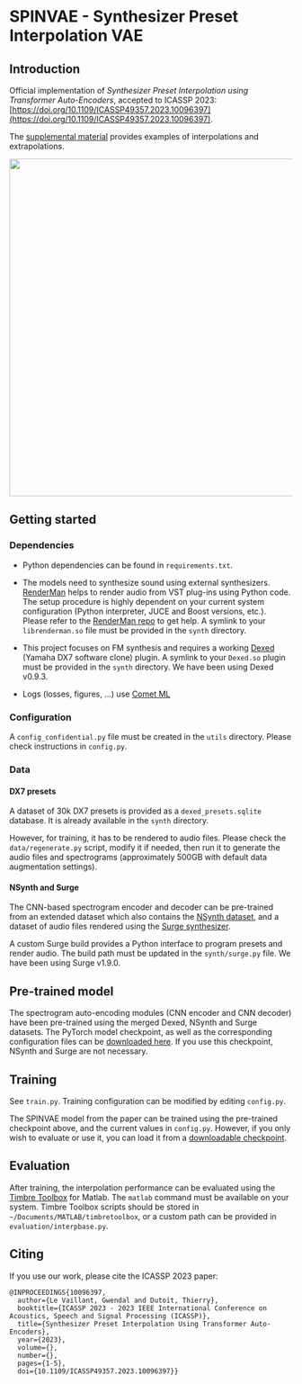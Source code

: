 # SPINVAE - Synthesizer Preset Interpolation VAE

## Introduction

Official implementation of *Synthesizer Preset Interpolation using 
Transformer Auto-Encoders*, accepted to ICASSP 2023: [https://doi.org/10.1109/ICASSP49357.2023.10096397](https://doi.org/10.1109/ICASSP49357.2023.10096397).

The [supplemental material](https://gwendal-lv.github.io/spinvae/) provides examples of interpolations and extrapolations.

<img src="docs/assets/figures/ICASSP23_arch_interp.png" width="600"/>

## Getting started

### Dependencies

- Python dependencies can be found in ```requirements.txt```.

- The models need to synthesize sound using external synthesizers.
[RenderMan](https://github.com/fedden/RenderMan) helps to render audio from VST 
plug-ins using Python code.
The setup procedure is highly dependent on your current system configuration
(Python interpreter, JUCE and Boost versions, etc.).
Please refer to the [RenderMan repo](https://github.com/fedden/RenderMan) to get help.
A symlink to your ```librenderman.so``` file must be provided in the ```synth``` directory.

- This project focuses on FM synthesis and requires a working 
[Dexed](https://github.com/asb2m10/dexed) (Yamaha DX7 software clone) plugin. 
A symlink to your ```Dexed.so``` plugin must be provided in the ```synth``` directory.
We have been using Dexed v0.9.3.

- Logs (losses, figures, ...) use [Comet ML](https://www.comet.com/site/)

### Configuration

A ```config_confidential.py``` file must be created in the ```utils``` directory. 
Please check instructions in ```config.py```.

### Data

#### DX7 presets

A dataset of 30k DX7 presets is provided as a ```dexed_presets.sqlite``` database. 
It is already available in the ```synth``` directory.

However, for training, it has to be rendered to audio files.
Please check the ```data/regenerate.py``` script, modify it if needed, then run it to 
generate the audio files and spectrograms 
(approximately 500GB with default data augmentation settings).

#### NSynth and Surge

The CNN-based spectrogram encoder and decoder can be pre-trained from an extended dataset
which also contains the [NSynth dataset](https://magenta.tensorflow.org/datasets/nsynth), 
and a dataset of audio files rendered using the [Surge synthesizer](https://github.com/surge-synthesizer).

A custom Surge build provides a Python interface to program presets and render audio.
The build path must be updated in the ```synth/surge.py``` file. 
We have been using Surge v1.9.0.

## Pre-trained model

The spectrogram auto-encoding modules (CNN encoder and CNN decoder) have been
pre-trained using the merged Dexed, NSynth and Surge datasets.
The PyTorch model checkpoint, as well as the corresponding configuration files
can be [downloaded here](https://drive.google.com/file/d/12TnsXvWBIySIMtuaE5WnzY4w-ip03xAi/view?usp=share_link).
If you use this checkpoint, NSynth and Surge are not necessary.

## Training

See ```train.py```.
Training configuration can be modified by editing ```config.py```.

The SPINVAE model from the paper can be trained using the pre-trained checkpoint above, 
and the current values in ```config.py```.
However, if you only wish to evaluate or use it, you can load it from a 
[downloadable checkpoint](https://drive.google.com/file/d/1IlmOpt1qsDglw4WjwemhoxIm9TkgO5kX/view?usp=share_link).

## Evaluation

After training, the interpolation performance can be evaluated using 
the [Timbre Toolbox](https://github.com/VincentPerreault0/timbretoolbox) for Matlab.
The ```matlab``` command must be available on your system.
Timbre Toolbox scripts should be stored in ```~/Documents/MATLAB/timbretoolbox```, 
or a custom path can be provided in ```evaluation/interpbase.py```.

## Citing

If you use our work, please cite the ICASSP 2023 paper:

```
@INPROCEEDINGS{10096397,
  author={Le Vaillant, Gwendal and Dutoit, Thierry},
  booktitle={ICASSP 2023 - 2023 IEEE International Conference on Acoustics, Speech and Signal Processing (ICASSP)}, 
  title={Synthesizer Preset Interpolation Using Transformer Auto-Encoders}, 
  year={2023},
  volume={},
  number={},
  pages={1-5},
  doi={10.1109/ICASSP49357.2023.10096397}}

```

